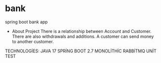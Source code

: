 # bank
spring boot bank app

- About Project
There is a relationship between Account and Customer.
There are also withdrawals and additions.
A customer can send money to another customer.

TECHNOLOGİES:
JAVA 17
SPRİNG BOOT 2.7
MONOLİTHİC
RABBİTMQ
UNİT TEST

